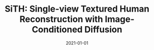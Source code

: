 ---
ref: SiTH
title: "SiTH: Single-view Textured Human Reconstruction with Image-Conditioned Diffusion"
authors: Hsuan-I Ho, Jie Song, Otmar Hilliges
date: 2021-01-01
venue: ""
image: 
external_project_page: https://sith-diffusion.github.io
video: 
talk: 
paper: 
poster: 
data: 
code: 
conference_url: 
equal_contributions: 
award: 
bibtex: 
---